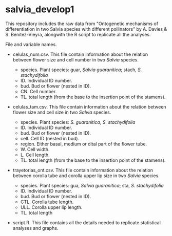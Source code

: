 # salvia_develop1
This repository includes the raw data from "Ontogenetic mechanisms of differentiation in two Salvia species with different pollinators" by A. Davies &amp; S. Benitez-Vieyra, alongwith the R script to replicate all the analyses.

File and variable names.   
   
* celulas_num.csv. This file contain information about the relation between flower size and cell number in two *Salvia* species.   
   + species. Plant species: guar, *Salvia guaranitica*; stach, *S. stachydifolia*   
   + ID. Individual ID number.
   + bud. Bud or flower (nested in ID).
   + CN. Cell number.
   + TL. total length (from the base to the insertion point of the stamens).   
   
* celulas_tam.csv. This file contain information about the relation between flower size and cell size in two *Salvia* species.    
   + species. Plant species: *S. guaranitica*, *S. stachydifolia*   
   + ID. Individual ID number.
   + bud. Bud or flower (nested in ID).
   + cell. Cell ID (nested in bud).
   + region. Either basal, medium or dital part of the flower tube.
   + W. Cell width.
   + L. Cell length.
   + TL. total length (from the base to the insertion point of the stamens).  

* trayetorias_ont.csv. This file contain information about the relation between corolla tube and corolla upper lip size in two *Salvia* species.     
   + species. Plant species: gua, *Salvia guaranitica*; sta, *S. stachydifolia*   
   + ID. Individual ID number.
   + bud. Bud or flower (nested in ID).
   + CTL. Corolla tube length.
   + ULL. Corolla upper lip length.   
   + TL. total length

* script.R. This file contains all the details needed to replicate statistical analyses and graphs.   

